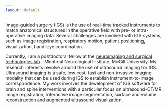 ```yaml
---
layout: default
---
```


Image-guided surgery (IGS) is the use of real-time tracked instruments to match anatomical structures in the operative field with pre- or intra-operative imaging data. Several challenges are involved with IGS systems, such as image registration, respiratory motion, patient positioning, visualization, hand-eye coordination.

Currently, I am a postdoctoral fellow at the [neuroimaging and surgical technologies lab](http://nist.mni.mcgill.ca/) - Montreal Neurological Institute, McGill University. My research interests revolve around the use of ultrasound imaging for IGS. Ultrasound imaging is a safe, low cost, fast and non-invasive imaging modality that can be used during IGS to establish instrument-to-image correspondence. My work involves the development of IGS software for brain and spine interventions with a particular focus on ultrasound-CT/MR image registration, interactive image segmentation, surface and volume reconstruction and augmented ultrasound visualization. 

